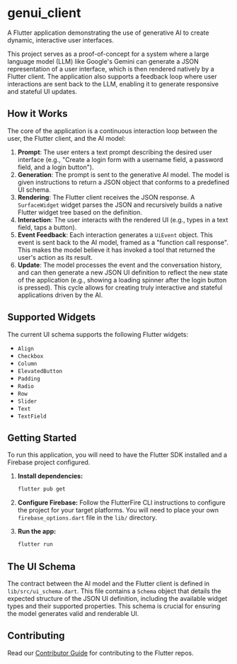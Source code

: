 # genui_client

A Flutter application demonstrating the use of generative AI to create dynamic, interactive user interfaces.

This project serves as a proof-of-concept for a system where a large language model (LLM) like Google's Gemini can generate a JSON representation of a user interface, which is then rendered natively by a Flutter client. The application also supports a feedback loop where user interactions are sent back to the LLM, enabling it to generate responsive and stateful UI updates.

## How it Works

The core of the application is a continuous interaction loop between the user, the Flutter client, and the AI model:

1. **Prompt**: The user enters a text prompt describing the desired user interface (e.g., "Create a login form with a username field, a password field, and a login button").
2. **Generation**: The prompt is sent to the generative AI model. The model is given instructions to return a JSON object that conforms to a predefined UI schema.
3. **Rendering**: The Flutter client receives the JSON response. A `SurfaceWidget` widget parses the JSON and recursively builds a native Flutter widget tree based on the definition.
4. **Interaction**: The user interacts with the rendered UI (e.g., types in a text field, taps a button).
5. **Event Feedback**: Each interaction generates a `UiEvent` object. This event is sent back to the AI model, framed as a "function call response". This makes the model believe it has invoked a tool that returned the user's action as its result.
6. **Update**: The model processes the event and the conversation history, and can then generate a new JSON UI definition to reflect the new state of the application (e.g., showing a loading spinner after the login button is pressed). This cycle allows for creating truly interactive and stateful applications driven by the AI.

## Supported Widgets

The current UI schema supports the following Flutter widgets:

- `Align`
- `Checkbox`
- `Column`
- `ElevatedButton`
- `Padding`
- `Radio`
- `Row`
- `Slider`
- `Text`
- `TextField`

## Getting Started

To run this application, you will need to have the Flutter SDK installed and a Firebase project configured.

1. **Install dependencies:**

   ```bash
   flutter pub get
   ```

2. **Configure Firebase:** Follow the FlutterFire CLI instructions to configure the project for your target platforms. You will need to place your own `firebase_options.dart` file in the `lib/` directory.
3. **Run the app:**

   ```bash
   flutter run
   ```

## The UI Schema

The contract between the AI model and the Flutter client is defined in `lib/src/ui_schema.dart`. This file contains a `Schema` object that details the expected structure of the JSON UI definition, including the available widget types and their supported properties. This schema is crucial for ensuring the model generates valid and renderable UI.

## Contributing

Read our [Contributor Guide] for contributing to the Flutter repos.

[Contributor Guide]: https://github.com/flutter/flutter/blob/master/docs/contributing/README.md
